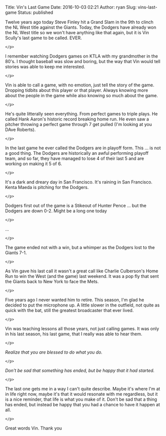 Title: Vin's Last Game
Date: 2016-10-03 02:21
Author: ryan
Slug: vins-last-game
Status: published

Twelve years ago today Steve Finley hit a Grand Slam in the 9th to clinch the NL West title against the Giants. Today, the Dodgers have already won the NL West title so we won't have anything like that again, but it is Vin Scully's last game to be called. EVER.

```{=html}
</p>
```
I remember watching Dodgers games on KTLA with my grandmother in the 80's. I thought baseball was slow and boring, but the way that Vin would tell stories was able to keep me interested.

```{=html}
</p>
```
Vin is able to call a game, with no emotion, just tell the story of the game. Dropping tidbits about this player or that player. Always knowing more about the people in the game while also knowing so much about the game.

```{=html}
</p>
```
He's quite litterally seen everything. From perfect games to triple plays. He called Hank Aaron's historic record breaking home run. He even saw a pitcher throwing a perfect game through 7 get pulled (I'm looking at you DAve Roberts).

```{=html}
</p>
```
In the last game he ever called the Dodgers are in playoff form. This ... is not a good thing. The Dodgers are historically an awful performing playoff team, and so far, they have managed to lose 4 of their last 5 and are working on making it 5 of 6.

```{=html}
</p>
```
It's a dark and dreary day in San Francisco. It's raining in San Francisco. Kenta Maeda is pitching for the Dodgers.

```{=html}
</p>
```
Dodgers first out of the game is a Stikeout of Hunter Pence ... but the Dodgers are down 0-2. Might be a long one today

```{=html}
</p>
```
...

```{=html}
</p>
```
The game ended not with a win, but a whimper as the Dodgers lost to the Giants 7-1.

```{=html}
</p>
```
As Vin gave his last call it wasn't a great call like Charlie Culberson's Home Run to win the West (and the game) last weekend. It was a pop fly that sent the Giants back to New York to face the Mets.

```{=html}
</p>
```
Five years ago I never wanted him to retire. This season, I'm glad he decided to put the microphone up. A little slower in the outfield, not quite as quick with the bat, still the greatest broadcaster that ever lived.

```{=html}
</p>
```
Vin was teaching lessons all those years, not just calling games. It was only in his last season, his last game, that I really was able to hear them.

```{=html}
</p>
```
*Realize that you are blessed to do what you do.*

```{=html}
</p>
```
*Don't be sad that something has ended, but be happy that it had started.*

```{=html}
</p>
```
The last one gets me in a way I can't quite describe. Maybe it's where I'm at in life right now, maybe it's that it would resonate with me regardless, but it is a nice reminder, that life is what you make of it. Don't be sad that a thing has ended, but instead be happy that you had a chance to have it happen at all.

```{=html}
</p>
```
Great words Vin. Thank you

